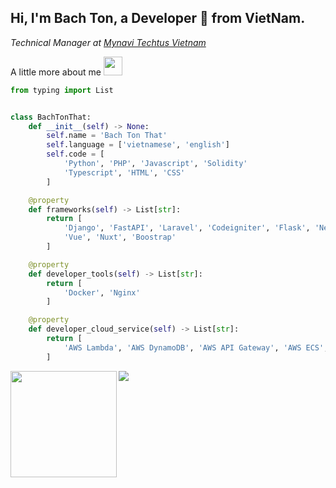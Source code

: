 ## Hi, I'm Bach Ton, a Developer 🚀 from VietNam.

<p><em>
Technical Manager at <a href="[[https://nals.vn/](https://mynavitechtus.com/)](https://mynavitechtus.com/)">Mynavi Techtus Vietnam</a><br>
</em></p>

A little more about me <img src="https://media.giphy.com/media/WUlplcMpOCEmTGBtBW/giphy.gif" width="30"> 
```python
from typing import List


class BachTonThat:
    def __init__(self) -> None:
        self.name = 'Bach Ton That'
        self.language = ['vietnamese', 'english']
        self.code = [
            'Python', 'PHP', 'Javascript', 'Solidity'
            'Typescript', 'HTML', 'CSS'
        ]

    @property
    def frameworks(self) -> List[str]:
        return [
            'Django', 'FastAPI', 'Laravel', 'Codeigniter', 'Flask', 'Nestjs', 'Looppack', 'Express'
            'Vue', 'Nuxt', 'Boostrap'
        ]

    @property
    def developer_tools(self) -> List[str]:
        return [
            'Docker', 'Nginx'
        ]

    @property
    def developer_cloud_service(self) -> List[str]:
        return [
            'AWS Lambda', 'AWS DynamoDB', 'AWS API Gateway', 'AWS ECS', 'AWS DocumentDB', 'AWS Kinesis', 'AWS IOT', 'AWS TimeStreamDB', 'AWS S3', 'AWS SQS', 'AWS SNS', 'AWS Step function'
        ]

```

<div>
<img height="170"  align="left" src="https://github-readme-stats.vercel.app/api?username=bachloxo&theme=tokyonight&show_icons=true&count_private=true&include_all_commits=true" />
<img src="https://github-readme-stats.vercel.app/api/top-langs/?username=bachloxo&hide=jupyter%20notebook&theme=tokyonight&langs_count=6&layout=compact" />
</div>

